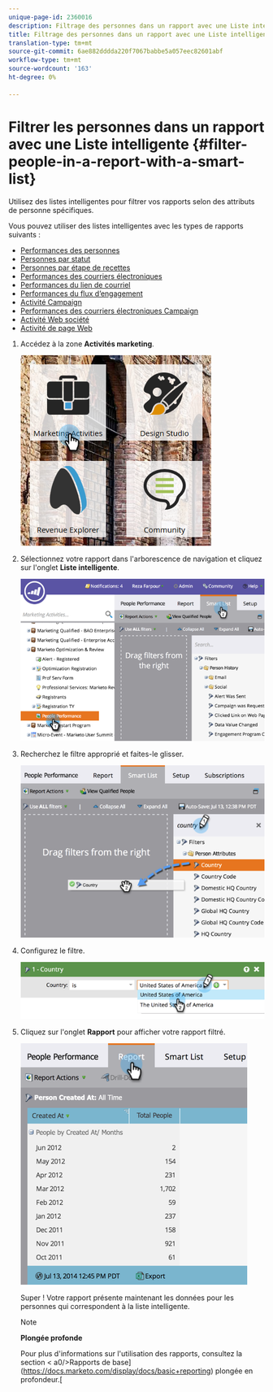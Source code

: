 ```yaml
---
unique-page-id: 2360016
description: Filtrage des personnes dans un rapport avec une Liste intelligente - Documentation du marketing - Documentation du produit
title: Filtrage des personnes dans un rapport avec une Liste intelligente
translation-type: tm+mt
source-git-commit: 6ae882dddda220f7067babbe5a057eec82601abf
workflow-type: tm+mt
source-wordcount: '163'
ht-degree: 0%

---
```



# Filtrer les personnes dans un rapport avec une Liste intelligente {#filter-people-in-a-report-with-a-smart-list}

Utilisez des listes intelligentes pour filtrer vos rapports selon des attributs de personne spécifiques.

Vous pouvez utiliser des listes intelligentes avec les types de rapports suivants :

* [Performances des personnes](../../../../product-docs/reporting/basic-reporting/report-types/people-performance-report.md)
* [Personnes par statut](../../../../product-docs/reporting/basic-reporting/report-types/people-by-status-report.md)
* [Personnes par étape de recettes](https://docs.marketo.com/display/DOCS/People+by+Revenue+Stage+Report)
* [Performances des courriers électroniques](../../../../product-docs/email-marketing/email-programs/email-program-data/email-performance-report.md)
* [Performances du lien de courriel](../../../../product-docs/email-marketing/email-programs/email-program-data/email-link-performance-report.md)
* [Performances du flux d’engagement](../../../../product-docs/email-marketing/drip-nurturing/reports-and-notifications/engagement-stream-performance-report.md)
* [Activité Campaign](../../../../product-docs/reporting/basic-reporting/report-types/campaign-activity-report.md)
* [Performances des courriers électroniques Campaign](../../../../product-docs/reporting/basic-reporting/report-types/campaign-email-performance-report.md)
* [Activité Web société](../../../../product-docs/reporting/basic-reporting/report-types/company-web-activity-report.md)
* [Activité de page Web](../../../../product-docs/reporting/basic-reporting/report-types/web-page-activity-report.md)

1. Accédez à la zone **Activités marketing**.

   ![](assets/image2017-3-27-11-3a31-3a2.png)

1. Sélectionnez votre rapport dans l&#39;arborescence de navigation et cliquez sur l&#39;onglet **Liste intelligente**.

   ![](assets/image2017-3-27-14-3a12-3a53.png)

1. Recherchez le filtre approprié et faites-le glisser.

   ![](assets/image2017-3-27-14-3a13-3a46.png)

1. Configurez le filtre.

   ![](assets/image2014-9-16-12-3a35-3a50.png)

1. Cliquez sur l&#39;onglet **Rapport** pour afficher votre rapport filtré.

   ![](assets/image2017-3-27-14-3a14-3a16.png)

   Super ! Votre rapport présente maintenant les données pour les personnes qui correspondent à la liste intelligente.

   >[!NOTE]
   >
   >**Plongée profonde**
   >
   >
   >Pour plus d&#39;informations sur l&#39;utilisation des rapports, consultez la section &lt; a0/>Rapports de base](https://docs.marketo.com/display/docs/basic+reporting) plongée en profondeur.[

